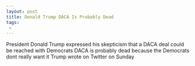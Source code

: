 ```yaml
---
layout: post
title: Donald Trump DACA Is Probably Dead
tags:
 -
---
```

President Donald Trump expressed his skepticism that a DACA deal could be reached with Democrats DACA is probably dead because the Democrats dont really want it Trump wrote on Twitter on Sunday
